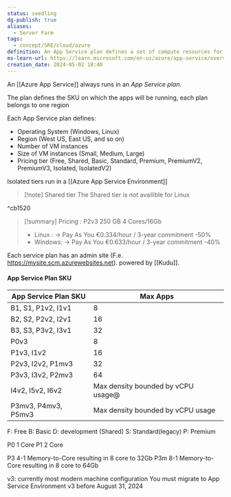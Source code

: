 ```yaml
---
status: seedling
dg-publish: true
aliases:
  - Server Farm
tags:
  - concept/SRE/cloud/azure
definition: An App Service plan defines a set of compute resources for a web app to run.
ms-learn-url: https://learn.microsoft.com/en-us/azure/app-service/overview-hosting-plans
creation_date: 2024-05-02 18:40
---
```


An [[Azure App Service]] always runs in an _App Service plan_.


The plan defines the SKU on which the apps will be running, each plan belongs to one region

Each App Service plan defines:

- Operating System (Windows, Linux)
- Region (West US, East US, and so on)
- Number of VM instances
- Size of VM instances (Small, Medium, Large)
- Pricing tier (Free, Shared, Basic, Standard, Premium, PremiumV2, PremiumV3, Isolated, IsolatedV2)

Isolated tiers run in a [[Azure App Service Environment]]

> [!note] Shared tier
> The Shared tier is not availible for Linux

^cb1520


> [!summary] 
> Pricing : P2v3  250 GB 4 Cores/16Gb
> - Linux : -> Pay As You  €0.334/hour / 3-year commitment  -50%
> - Windows: -> Pay As You  €0.633/hour / 3-year commitment  -40%


Each service plan has an admin site (F.e. https://mysite.scm.azurewebsites.net).
powered by [[Kudu]].


#### App Service Plan SKU 

| App Service Plan SKU | Max Apps                           |
| -------------------- | ---------------------------------- |
| B1, S1, P1v2, I1v1   | 8                                  |
| B2, S2, P2v2, I2v1   | 16                                 |
| B3, S3, P3v2, I3v1   | 32                                 |
| P0v3                 | 8                                  |
| P1v3, I1v2           | 16                                 |
| P2v3, I2v2, P1mv3    | 32                                 |
| P3v3, I3v2, P2mv3    | 64                                 |
| I4v2, I5v2, I6v2     | Max density bounded by vCPU usage@ |
| P3mv3, P4mv3, P5mv3  | Max density bounded by vCPU usage  |

F: Free 
B: Basic
D: development (Shared)
S: Standard(legacy)
P: Premium

P0 1 Core
P1 2 Core

P3  4-1 Memory-to-Core resulting in 8 core to 32Gb
P3m 8-1 Memory-to-Core resulting in 8 core to 64Gb

v3: currently most modern machine configuration
You must migrate to App Service Environment v3 before August 31, 2024 



